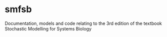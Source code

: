 # smfsb
Documentation, models and code relating to the 3rd edition of the textbook Stochastic Modelling for Systems Biology
